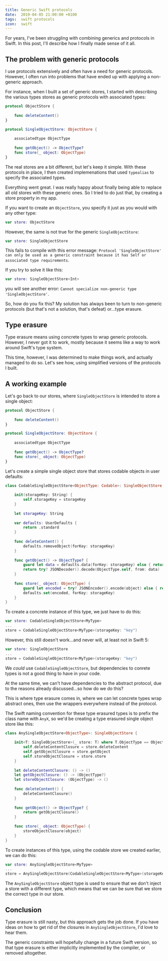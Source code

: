 ```yaml
---
title: Generic Swift protocols
date:  2019-04-05 21:00:00 +0100
tags:  swift protocols
icon:  swift
---
```


For years, I've been struggling with combining generics and protocols in Swift. In this post, I'll describe how I finally made sense of it all.


## The problem with generic protocols

I use protocols extensively and often have a need for generic protocols. However, I often run into problems that have ended up with applying a non-generic approach.

For instance, when I built a set of generic stores, I started with describing the various types stores as generic protocols with associated types:

```swift
protocol ObjectStore {
    
    func deleteContent()
}

protocol SingleObjectStore: ObjectStore {
    
    associatedtype ObjectType
    
    func getObject() -> ObjectType?
    func store(_ object: ObjectType)
}
```

The real stores are a bit different, but let's keep it simple. With these protocols in place, I then created implemenations that used `typealias` to specify the associated types.

Everything went great. I was really happy about finally being able to replace all old stores with these generic ones. So I tried to do just that, by creating a store property in my app.

If you want to create an `ObjectStore`, you specify it just as you would with any other type:

```swift
var store: ObjectStore
```

However, the same is not true for the generic `SingleObjectStore`:

```swift
var store: SingleObjectStore
```

This fails to compile with this error message: `Protocol 'SingleObjectStore' can only be used as a generic constraint because it has Self or associated type requirements`.

If you try to solve it like this:

```swift
var store: SingleObjectStore<Int>
```

you will see another error: `Cannot specialize non-generic type 'SingleObjectStore'`.

So, how do you fix this? My solution has always been to turn to non-generic protocols (but that's not a solution, that's defeat) or...type erasure.


## Type erasure

Type erasure means using concrete types to wrap generic protocols. However, I never got it to work, mostly because it seems like a way to work around Swift's type system.

This time, however, I was determined to make things work, and actually managed to do so. Let's see how, using simplified versions of the protocols I built.


## A working example

Let's go back to our stores, where `SingleObjectStore` is intended to store a single object:

```swift
protocol ObjectStore {
    
    func deleteContent()
}

protocol SingleObjectStore: ObjectStore {
    
    associatedtype ObjectType
    
    func getObject() -> ObjectType?
    func store(_ object: ObjectType)
}
```

Let's create a simple single object store that stores codable objects in user defaults:

```swift
class CodableSingleObjectStore<ObjectType: Codable>: SingleObjectStore {
    
    init(storageKey: String) {
        self.storageKey = storageKey
    }
    
    let storageKey: String
    
    var defaults: UserDefaults {
        return .standard
    }
    
    func deleteContent() {
        defaults.removeObject(forKey: storageKey)
    }
    
    func getObject() -> ObjectType? {
        guard let data = defaults.data(forKey: storageKey) else { return nil }
        return try? JSONDecoder().decode(ObjectType.self, from: data)
    }
    
    func store(_ object: ObjectType) {
        guard let encoded = try? JSONEncoder().encode(object) else { return }
        defaults.set(encoded, forKey: storageKey)
    }
}
```

To create a concrete instance of this type, we just have to do this:

```swift
var store: CodableSingleObjectStore<MyType>
...
store = CodableSingleObjectStore<MyType>(storageKey: "key")
```

However, this still doesn't work...and never will, at least not in Swift 5:

```swift
var store: SingleObjectStore
...
store = CodableSingleObjectStore<MyType>(storageKey: "key")
```

We *could* use `CodableSingleObjectStore`, but dependencies to conrete types is not a good thing to have in your code.

At the same time, we can't have dependencies to the abstract protocol, due to the reasons already discussed...so how do we do this?

This is where type erasure comes in, where we can let concrete types wrap abstract ones, then use the wrappers everywhere instead of the protocol.

The Swift naming convention for these type erasured types is to prefix the class name with `AnyX`, so we'd be creating a type erasured single object store like this:

```swift
class AnySingleObjectStore<ObjectType>: SingleObjectStore {
    
    init<T: SingleObjectStore>(_ store: T) where T.ObjectType == ObjectType {
        self.deleteContentClosure = store.deleteContent
        self.getObjectClosure = store.getObject
        self.storeObjectClosure = store.store
    }
    
    let deleteContentClosure: () -> ()
    let getObjectClosure: () -> (ObjectType?)
    let storeObjectClosure: (ObjectType) -> ()
    
    func deleteContent() {
        deleteContentClosure()
    }
    
    func getObject() -> ObjectType? {
        return getObjectClosure()
    }
    
    func store(_ object: ObjectType) {
        storeObjectClosure(object)
    }
}
```

To create instances of this type, using the codable store we created earlier, we can do this:

```swift
var store: AnySingleObjectStore<MyType>
...
store = AnySingleObjectStore(CodableSingleObjectStore<MyType>(storageKey: "key"))
```

The `AnySingleObjectStore` object type is used to ensure that we don't inject a store with a different type, which means that we can be sure that we store the correct type in our store.


## Conclusion

Type erasure is still nasty, but this approach gets the job done. If you have ideas on how to get rid of the closures in `AnySingleObjectStore`, I'd love to hear them.

The generic constraints will hopefully change in a future Swift version, so that type erasure is either implicitly implemented by the compiler, or removed altogether.